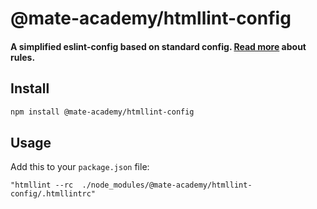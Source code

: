 # @mate-academy/htmllint-config

#### A simplified eslint-config based on standard config. [Read more](https://mate-academy.github.io/style-guides/javascript-standard-modified) about rules.


## Install

```bash
npm install @mate-academy/htmllint-config
```

## Usage

Add this to your `package.json` file:

```
"htmllint --rc  ./node_modules/@mate-academy/htmllint-config/.htmllintrc"
```
